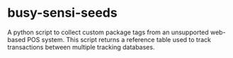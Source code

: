 # busy-sensi-seeds
A python script to collect custom package tags from an unsupported web-based POS system. This script returns a reference table used to track transactions between multiple tracking databases. 

